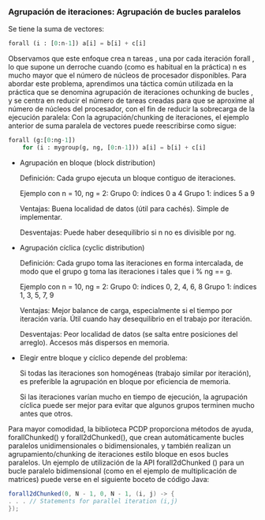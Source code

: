 ### Agrupación de iteraciones: Agrupación de bucles paralelos
Se tiene la suma de vectores:
```python
forall (i : [0:n-1]) a[i] = b[i] + c[i]
```
Observamos que este enfoque crea n tareas , una por cada iteración forall , lo que supone un
derroche cuando (como es habitual en la práctica) n es mucho mayor que el número de núcleos de
procesador disponibles.
Para abordar este problema, aprendimos una táctica común utilizada en la práctica que se denomina
agrupación de iteraciones ochunking de bucles , y se centra en reducir el número de tareas creadas
para que se aproxime al número de núcleos del procesador, con el fin de reducir la sobrecarga de la
ejecución paralela:
Con la agrupación/chunking de iteraciones, el ejemplo anterior de suma paralela de vectores puede
reescribirse como sigue:
```python
forall (g:[0:ng-1])
    for (i : mygroup(g, ng, [0:n-1])) a[i] = b[i] + c[i]
```
- Agrupación en bloque (block distribution)

    Definición: Cada grupo ejecuta un bloque contiguo de iteraciones.

    Ejemplo con n = 10, ng = 2:
        Grupo 0: índices 0 a 4
        Grupo 1: índices 5 a 9

    Ventajas:
        Buena localidad de datos (útil para cachés).
        Simple de implementar.

    Desventajas:
        Puede haber desequilibrio si n no es divisible por ng.

- Agrupación cíclica (cyclic distribution)

    Definición: Cada grupo toma las iteraciones en forma intercalada, de modo que el grupo g toma las iteraciones i tales que i % ng == g.
    
    Ejemplo con n = 10, ng = 2:
        Grupo 0: índices 0, 2, 4, 6, 8
        Grupo 1: índices 1, 3, 5, 7, 9
    
    Ventajas:
        Mejor balance de carga, especialmente si el tiempo por iteración varía.
        Útil cuando hay desequilibrio en el trabajo por iteración.
    
    Desventajas:
        Peor localidad de datos (se salta entre posiciones del arreglo).
        Accesos más dispersos en memoria.
- Elegir entre bloque y cíclico depende del problema:

    Si todas las iteraciones son homogéneas (trabajo similar por iteración), es preferible la agrupación en bloque por eficiencia de memoria.

    Si las iteraciones varían mucho en tiempo de ejecución, la agrupación cíclica puede ser mejor para evitar que algunos grupos terminen mucho antes que otros.

Para mayor comodidad, la biblioteca PCDP proporciona métodos de ayuda, forallChunked() y
forall2dChunked(), que crean automáticamente bucles paralelos unidimensionales o
bidimensionales, y también realizan un agrupamiento/chunking de iteraciones estilo bloque en esos
bucles paralelos. Un ejemplo de utilización de la API forall2dChunked () para un bucle paralelo
bidimensional (como en el ejemplo de multiplicación de matrices) puede verse en el siguiente
boceto de código Java:
```java
forall2dChunked(0, N - 1, 0, N - 1, (i, j) -> {
. . . // Statements for parallel iteration (i,j)
});    
```
